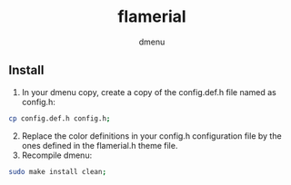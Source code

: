 <h1 align="center">flamerial</h1>
<p align="center">dmenu</p>

## Install

1. In your dmenu copy, create a copy of the config.def.h file named as config.h:

```sh
cp config.def.h config.h;
```

2. Replace the color definitions in your config.h configuration file by the
   ones defined in the flamerial.h theme file.
3. Recompile dmenu:

```sh
sudo make install clean;
```
